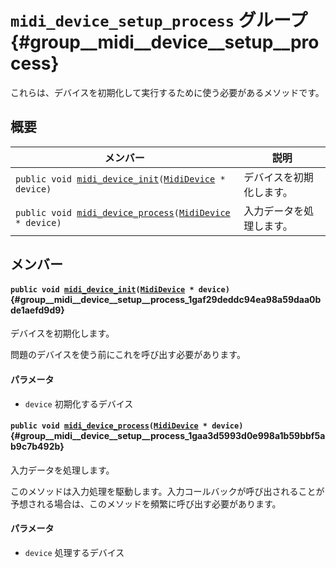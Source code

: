 # `midi_device_setup_process` グループ {#group__midi__device__setup__process}

<!---
  original document: 0.10.9:docs/internals_midi_device_setup_process.md
  git diff 0.10.9 HEAD -- docs/internals_midi_device_setup_process.md | cat
-->

これらは、デバイスを初期化して実行するために使う必要があるメソッドです。

## 概要

メンバー                        | 説明                                        
--------------------------------|---------------------------------------------
`public void `[`midi_device_init`](#group__midi__device__setup__process_1gaf29deddc94ea98a59daa0bde1aefd9d9)`(`[`MidiDevice`](#struct__midi__device)` * device)` | デバイスを初期化します。
`public void `[`midi_device_process`](#group__midi__device__setup__process_1gaa3d5993d0e998a1b59bbf5ab9c7b492b)`(`[`MidiDevice`](#struct__midi__device)` * device)` | 入力データを処理します。

## メンバー

#### `public void `[`midi_device_init`](#group__midi__device__setup__process_1gaf29deddc94ea98a59daa0bde1aefd9d9)`(`[`MidiDevice`](#struct__midi__device)` * device)` {#group__midi__device__setup__process_1gaf29deddc94ea98a59daa0bde1aefd9d9}

デバイスを初期化します。

問題のデバイスを使う前にこれを呼び出す必要があります。

#### パラメータ
* `device` 初期化するデバイス

#### `public void `[`midi_device_process`](#group__midi__device__setup__process_1gaa3d5993d0e998a1b59bbf5ab9c7b492b)`(`[`MidiDevice`](#struct__midi__device)` * device)` {#group__midi__device__setup__process_1gaa3d5993d0e998a1b59bbf5ab9c7b492b}

入力データを処理します。

このメソッドは入力処理を駆動します。入力コールバックが呼び出されることが予想される場合は、このメソッドを頻繁に呼び出す必要があります。

#### パラメータ
* `device` 処理するデバイス

